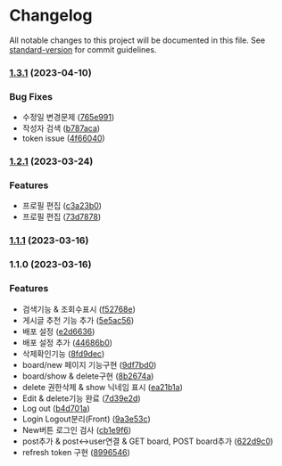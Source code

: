# Changelog

All notable changes to this project will be documented in this file. See [standard-version](https://github.com/conventional-changelog/standard-version) for commit guidelines.

### [1.3.1](https://github.com/SoN-B/Node.JS-Practice/compare/v1.2.1...v1.3.1) (2023-04-10)


### Bug Fixes

* 수정일 변경문제 ([765e991](https://github.com/SoN-B/Node.JS-Practice/commit/765e991796ce7875ecbb59156708e0c008786ba9))
* 작성자 검색 ([b787aca](https://github.com/SoN-B/Node.JS-Practice/commit/b787aca7336f3e09d23ee0dfeb5c729fab3231d6))
* token issue ([4f66040](https://github.com/SoN-B/Node.JS-Practice/commit/4f66040024bb98878178c48184ae234bad6e7851))

### [1.2.1](https://github.com/SoN-B/Node.JS-Practice/compare/v1.1.1...v1.2.1) (2023-03-24)


### Features

* 프로필 편집 ([c3a23b0](https://github.com/SoN-B/Node.JS-Practice/commit/c3a23b082a0d548f232af77c9d408e78b86fa43f))
* 프로필 편집 ([73d7878](https://github.com/SoN-B/Node.JS-Practice/commit/73d7878d1eddd82c1d9f8c2ba2f0b2d21e883df5))

### [1.1.1](https://github.com/SoN-B/Node.JS-Practice/compare/v1.0.1...v1.1.1) (2023-03-16)

### 1.1.0 (2023-03-16)


### Features

* 검색기능 & 조회수표시 ([f52768e](https://github.com/SoN-B/Node.JS-Practice/commit/f52768eb916c5b2fa8f2e957d16e986d50a528b1))
* 게시글 추천 기능 추가 ([5e5ac56](https://github.com/SoN-B/Node.JS-Practice/commit/5e5ac56f852a4da1fb61d1168a3181785d974989))
* 배포 설정 ([e2d6636](https://github.com/SoN-B/Node.JS-Practice/commit/e2d6636607e4ff01b0cdea19b55207eaff11672e))
* 배포 설정 추가 ([44686b0](https://github.com/SoN-B/Node.JS-Practice/commit/44686b0d7f5d5cc84c0387302560a5a72bdf05fe))
* 삭제확인기능 ([8fd9dec](https://github.com/SoN-B/Node.JS-Practice/commit/8fd9dec0e862858a127e5133226be8c62657bd6f))
* board/new 페이지 기능구현 ([9df7bd0](https://github.com/SoN-B/Node.JS-Practice/commit/9df7bd0094222952cc665503ed0e7be2f272ceaa))
* board/show & delete구현 ([8b2674a](https://github.com/SoN-B/Node.JS-Practice/commit/8b2674ab8b2e37e22c6660288b5130621e86fc69))
* delete 권한삭제 & show 닉네임 표시 ([ea21b1a](https://github.com/SoN-B/Node.JS-Practice/commit/ea21b1a8c7c04620a204bcbfd9ebba9232ac8113))
* Edit & delete기능 완료 ([7d39e2d](https://github.com/SoN-B/Node.JS-Practice/commit/7d39e2d642c64d30257bf7ee95363aef8d12fae2))
* Log out ([b4d701a](https://github.com/SoN-B/Node.JS-Practice/commit/b4d701a2487a4fd3e03e8cd3248a2c57f3f76d3b))
* Login Logout분리(Front) ([9a3e53c](https://github.com/SoN-B/Node.JS-Practice/commit/9a3e53caf763422ce1df17bbefe04521380a9c89))
* New버튼 로그인 검사 ([cb1e9f6](https://github.com/SoN-B/Node.JS-Practice/commit/cb1e9f6c37a0f23c449a841165abfb3e5b5ab308))
* post추가 & post<->user연결 & GET board, POST board추가 ([622d9c0](https://github.com/SoN-B/Node.JS-Practice/commit/622d9c01302b2a3001a5e87d768de5dd1b251e7f))
* refresh token 구현 ([8996546](https://github.com/SoN-B/Node.JS-Practice/commit/8996546b52f6e7eb1385556d7f7f5cf4e58b5be1))
